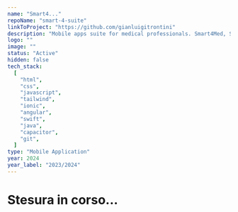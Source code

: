 ```yaml
---
name: "Smart4..."
repoName: "smart-4-suite"
linkToProject: "https://github.com/gianluigitrontini"
description: "Mobile apps suite for medical professionals. Smart4Med, Smart4Care, Smart4Hospital. Code updates & redesign. Developed with NBS."
logo: ""
image: ""
status: "Active"
hidden: false
tech_stack:
  [
    "html",
    "css",
    "javascript",
    "tailwind",
    "ionic",
    "angular",
    "swift",
    "java",
    "capacitor",
    "git",
  ]
type: "Mobile Application"
year: 2024
year_label: "2023/2024"
---
```


# Stesura in corso...
